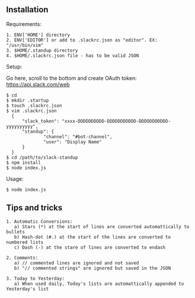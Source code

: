 Installation
------------

Requirements:

    1. ENV['HOME'] directory
    2. ENV['EDITOR'] or add to .slackrc.json as "editor". EX: "/usr/bin/vim"
    3. $HOME/.standup directory
    4. $HOME/.slackrc.json file - has to be valid JSON


Setup:

Go here, scroll to the bottom and create OAuth token:
https://api.slack.com/web

    $ cd
    $ mkdir .startup
    $ touch .slackrc.json
    $ vim .slackrc.json
      {
          "slack_token": "xxxx-DDDDDDDDDD-DDDDDDDDDDD-DDDDDDDDDDD-yyyyyyyyyy",
          "standup": {
                  "channel": "#bot-channel",
                  "user": "Display Name"
          }
      }
    $ cd /path/to/slack-standup
    $ npm install
    $ node index.js


Usage:

    $ node index.js


Tips and tricks
---------------

    1. Automatic Conversions:
       a) Stars (*) at the start of lines are converted automattically to bullets
       b) Hash-dot (#.) at the start of the lines are converted to numbered lists
       c) Dash (-) at the stare of lines are converted to endash

    2. Comments:
       a) // commented lines are ignored and not saved
       b) "// commented strings" are ignored but saved in the JSON

    3. Today to Yesterday:
       a) When used daily, Today's lists are automattically appended to Yesterday's list

